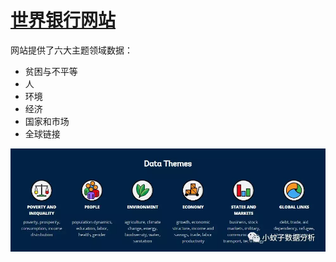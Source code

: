 # [世界银行网站](https://data.worldbank.org.cn/)

网站提供了六大主题领域数据：

- 贫困与不平等
- 人
- 环境
- 经济
- 国家和市场
- 全球链接



![图片](https://raw.githubusercontent.com/DaiDuncan/PicUploader/main/img2/20210411212732.webp)